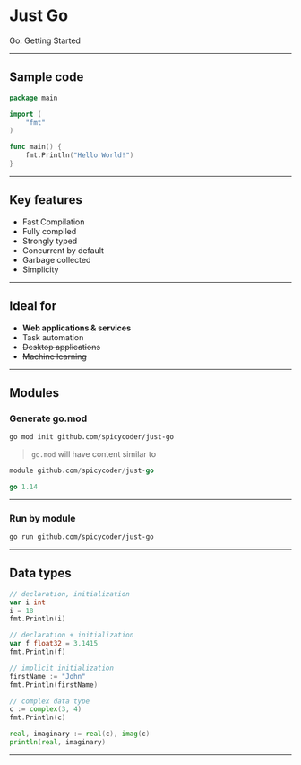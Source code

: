 # Just Go

Go: Getting Started

---

## Sample code

```go
package main

import (
    "fmt"
)

func main() {
    fmt.Println("Hello World!")
}
```

---

## Key features

- Fast Compilation
- Fully compiled
- Strongly typed
- Concurrent by default
- Garbage collected
- Simplicity

---

## Ideal for

- **Web applications & services**
- Task automation
- ~~Desktop applications~~
- ~~Machine learning~~

---

## Modules

### Generate go.mod

```sh
go mod init github.com/spicycoder/just-go
```

> `go.mod` will have content similar to

```go
module github.com/spicycoder/just-go

go 1.14
```

---

### Run by module

```sh
go run github.com/spicycoder/just-go
```

---

## Data types

```go
// declaration, initialization
var i int
i = 18
fmt.Println(i)

// declaration + initialization
var f float32 = 3.1415
fmt.Println(f)

// implicit initialization
firstName := "John"
fmt.Println(firstName)

// complex data type
c := complex(3, 4)
fmt.Println(c)

real, imaginary := real(c), imag(c)
println(real, imaginary)
```

---
